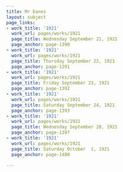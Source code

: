 ```yaml
---
title: Mr Eanes
layout: subject
page_links:
- work_title: '1921'
  work_url: pages/works/1921
  page_title: Wednesday September 21, 1921
  page_anchor: page-1390
- work_title: '1921'
  work_url: pages/works/1921
  page_title: Thursday September 22, 1921
  page_anchor: page-1391
- work_title: '1921'
  work_url: pages/works/1921
  page_title: Friday September 23, 1921
  page_anchor: page-1392
- work_title: '1921'
  work_url: pages/works/1921
  page_title: Saturday September 24, 1921
  page_anchor: page-1393
- work_title: '1921'
  work_url: pages/works/1921
  page_title: Wednesday September 28, 1921
  page_anchor: page-1397
- work_title: '1921'
  work_url: pages/works/1921
  page_title: Saturday October  1, 1921
  page_anchor: page-1400

---
```

